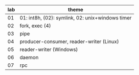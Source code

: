 | lab | theme |
|---|---|
|01|01: int8h, (02): symlink, 02: unix+windows timer|
|02|fork, exec (4)|
|03|pipe|
|04|producer-consumer, reader-writer (Linux)|
|05|reader-writer (Windows)|
|06|daemon|
|07|rpc|
